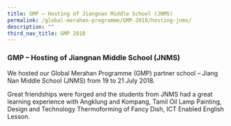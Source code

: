 ```yaml
---
title: GMP – Hosting of Jiangnan Middle School (JNMS)
permalink: /global-merahan-programme/GMP-2018/hosting-jnms/
description: ""
third_nav_title: GMP 2018
---
```

### GMP – Hosting of Jiangnan Middle School (JNMS)

We hosted our Global Merahan Programme (GMP) partner school – Jiang Nan Middle School (JNMS) from 19 to 21 July 2018.

Great friendships were forged and the students from JNMS had a great learning experience with Angklung and Kompang, Tamil Oil Lamp Painting, Design and Technology Thermoforming of Fancy Dish, ICT Enabled English Lesson.



